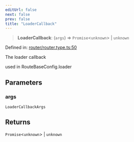 ```yaml
---
editUrl: false
next: false
prev: false
title: "LoaderCallback"
---
```


> **LoaderCallback**: (`args`) => `Promise`\<`unknown`\> \| `unknown`

Defined in: [router/router.type.ts:50](https://github.com/OfirTheOne/sigjs/blob/990f9c2a70d38ca041cbd102a37f74a99eedb608/sig/lib/router/router.type.ts#L50)

The loader callback

used in RouteBaseConfig.loader

## Parameters

### args

`LoaderCallbackArgs`

## Returns

`Promise`\<`unknown`\> \| `unknown`
